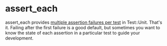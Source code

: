 assert_each
========================================================================

assert_each provides [multiple assertion failures per test][0] in Test::Unit.  That's it.  Failing after the first failure is a good default, but sometimes you want to know the state of each assertion in a particular test to guide your development.

[0]:http://emphaticsolutions.com/2009/10/01/multiple-assertion-failures-per-test.html